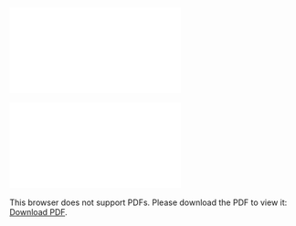 ![image info](Resume-Anderson-Fantin.pdf)

<object data="(Resume-Anderson-Fantin.pdf" type="application/pdf" width="700px" height="700px">
    <embed src="Resume-Anderson-Fantin.pdf">
        <p>This browser does not support PDFs. Please download the PDF to view it: <a href="http://yoursite.com/the.pdf">Download PDF</a>.</p>
    </embed>
</object>
